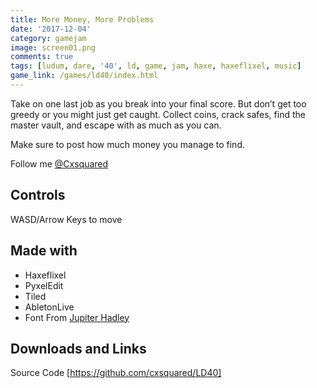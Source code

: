 ```yaml
---
title: More Money, More Problems
date: '2017-12-04'
category: gamejam
image: screen01.png
comments: true
tags: [ludum, dare, '40', ld, game, jam, haxe, haxeflixel, music]
game_link: /games/ld40/index.html
---
```


Take on one last job as you break into your final score. But don’t get too greedy or you might just get caught. Collect coins, crack safes, find the master vault, and escape with as much as you can.

Make sure to post how much money you manage to find.

Follow me [@Cxsquared](https://twitter.com/cxsquared)

## Controls

WASD/Arrow Keys to move

## Made with

- Haxeflixel
- PyxelEdit
- Tiled
- AbletonLive
- Font From [Jupiter Hadley](https://twitter.com/jupiter_hadley)

## Downloads and Links

Source Code [https://github.com/cxsquared/LD40]

